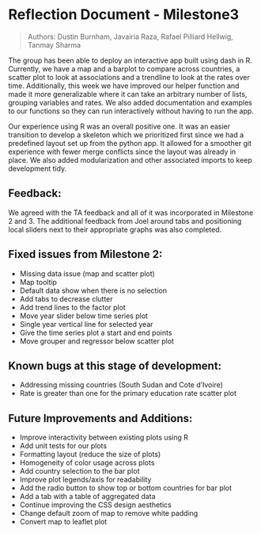 # Reflection Document - Milestone3

> Authors: Dustin Burnham, Javairia Raza, Rafael Pilliard Hellwig, Tanmay Sharma

The group has been able to deploy an interactive app built using dash in R. Currently, we have a map and a barplot to compare across countries, a scatter plot to look at associations and a trendline to look at the rates over time. Additionally, this week we have improved our helper function and made it more generalizable where it can take an arbitrary number of lists, grouping variables and rates. We also added documentation and examples to our functions so they can run interactively without having to run the app. 

Our experience using R was an overall positive one. It was an easier transition to develop a skeleton which we prioritized first since we had a predefined layout set up from the python app. It allowed for a smoother git experience with fewer merge conflicts since the layout was already in place. We also added modularization and other associated imports to keep development tidy. 

## Feedback:
We agreed with the TA feedback and all of it was incorporated in Milestone 2 and 3. The additional feedback from Joel around tabs and positioning local sliders next to their appropriate graphs was also completed.

## Fixed issues from Milestone 2:
- Missing data issue (map and scatter plot) 
- Map tooltip
- Default data show when there is no selection
- Add tabs to decrease clutter 
- Add trend lines to the factor plot 
- Move year slider below time series plot 
- Single year vertical line for selected year 
- Give the time series plot a start and end points 
- Move grouper and regressor below scatter plot 

## Known bugs at this stage of development:
- Addressing missing countries (South Sudan and Cote d’Ivoire)
- Rate is greater than one for the primary education rate scatter plot

## Future Improvements and Additions:
- Improve interactivity between existing plots using R
- Add unit tests for our plots
- Formatting layout (reduce the size of plots)
- Homogeneity of color usage across plots 
- Add country selection to the bar plot 
- Improve plot legends/axis for readability
- Add the radio button to show top or bottom countries for bar plot 
- Add a tab with a table of aggregated data 
- Continue improving the CSS design aesthetics 
- Change default zoom of map to remove white padding
- Convert map to leaflet plot
